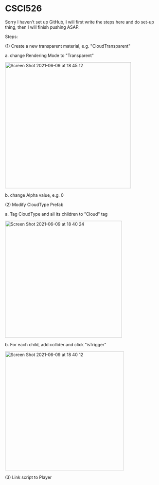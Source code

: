 
# CSCI526

Sorry I haven't set up GitHub, I will first write the steps here and do set-up thing, then I will finish pushing ASAP.

Steps:


(1) Create a new transparent material, e.g. "CloudTransparent"

  a. change Rendering Mode to "Transparent"
  
  <img width="414" alt="Screen Shot 2021-06-09 at 18 45 12" src="https://user-images.githubusercontent.com/60083841/121451675-dac86700-c952-11eb-89d4-6a3d557c6cd2.png">
  
  b. change Alpha value, e.g. 0
  
(2) Modify CloudType Prefab

  a. Tag CloudType and all its children to "Cloud" tag
  
  <img width="384" alt="Screen Shot 2021-06-09 at 18 40 24" src="https://user-images.githubusercontent.com/60083841/121451280-27f80900-c952-11eb-8f50-708547ea3804.png">

  b. For each child, add collider and click "isTrigger"
  
  <img width="391" alt="Screen Shot 2021-06-09 at 18 40 12" src="https://user-images.githubusercontent.com/60083841/121451268-20d0fb00-c952-11eb-99b5-50c4cb354dda.png">

(3) Link script to Player
  
